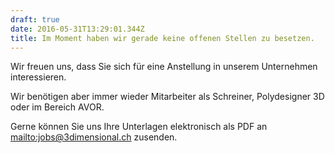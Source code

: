 ```yaml
---
draft: true
date: 2016-05-31T13:29:01.344Z
title: Im Moment haben wir gerade keine offenen Stellen zu besetzen.
---
```

Wir freuen uns, dass Sie sich für eine Anstellung in unserem Unternehmen interessieren. 

Wir benötigen aber immer wieder Mitarbeiter als Schreiner, Polydesigner 3D oder im Bereich AVOR.

Gerne können Sie uns Ihre Unterlagen elektronisch als PDF an <mailto:jobs@3dimensional.ch> zusenden.
